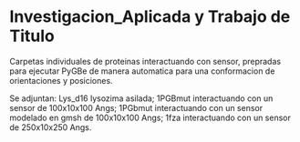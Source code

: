 # Investigacion_Aplicada y Trabajo de Titulo
Carpetas individuales de proteinas interactuando con sensor, prepradas para ejecutar PyGBe de manera automatica para una conformacion de orientaciones y posiciones.

Se adjuntan: Lys_d16 lysozima asilada; 1PGBmut interactuando con un sensor de 100x10x100 Angs; 1PGbmut interactuando con un sensor modelado en gmsh de 100x10x100 Angs; 1fza interactuando con un sensor de 250x10x250 Angs.


